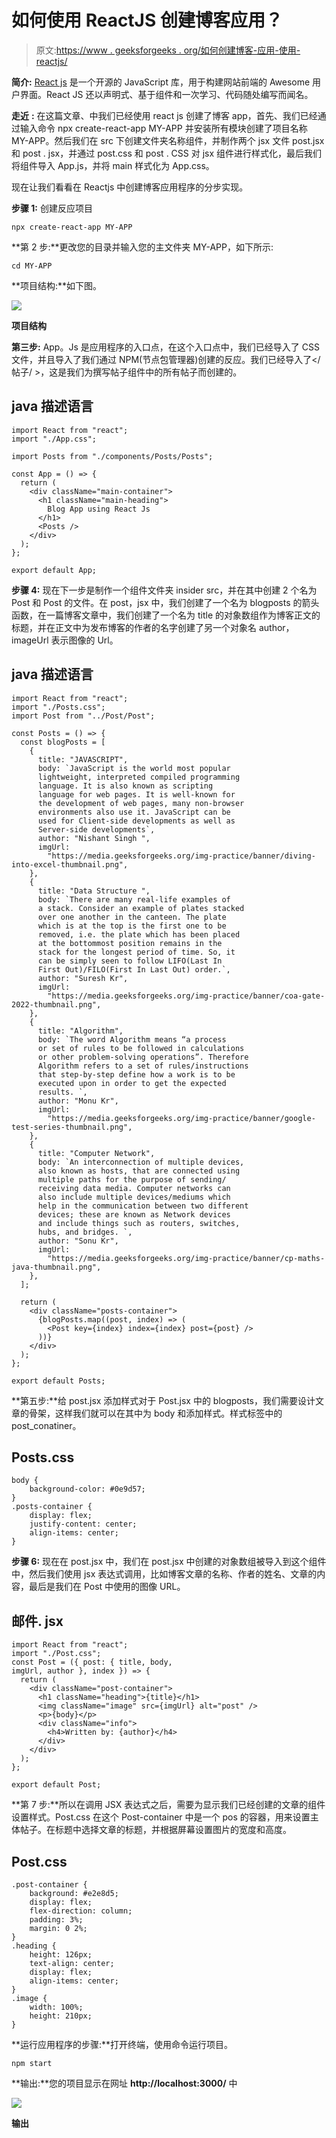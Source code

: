 # 如何使用 ReactJS 创建博客应用？

> 原文:[https://www . geeksforgeeks . org/如何创建博客-应用-使用-reactjs/](https://www.geeksforgeeks.org/how-to-create-a-blog-app-using-reactjs/)

**简介:** [React js](https://www.geeksforgeeks.org/react-js-introduction-working/) 是一个开源的 JavaScript 库，用于构建网站前端的 Awesome 用户界面。React JS 还以声明式、基于组件和一次学习、代码随处编写而闻名。

**走近** **:** 在这篇文章、中我们已经使用 react js 创建了博客 app，首先、我们已经通过输入命令 npx create-react-app MY-APP 并安装所有模块创建了项目名称 MY-APP。然后我们在 src 下创建文件夹名称组件，并制作两个 jsx 文件 post.jsx 和 post . jsx，并通过 post.css 和 post . CSS 对 jsx 组件进行样式化，最后我们将组件导入 App.js，并将 main 样式化为 App.css。

现在让我们看看在 Reactjs 中创建博客应用程序的分步实现。

**步骤 1:** 创建反应项目

```
npx create-react-app MY-APP
```

**第 2 步:**更改您的目录并输入您的主文件夹 MY-APP，如下所示:

```
cd MY-APP
```

**项目结构:**如下图。

![](img/b1bea2f326518294bc9baaa785d61d4d.png)

**项目结构**

**第三步:** App。Js 是应用程序的入口点，在这个入口点中，我们已经导入了 CSS 文件，并且导入了我们通过 NPM(节点包管理器)创建的反应。我们已经导入了</帖子/ >，这是我们为撰写帖子组件中的所有帖子而创建的。

## java 描述语言

```
import React from "react";
import "./App.css";

import Posts from "./components/Posts/Posts";

const App = () => {
  return (
    <div className="main-container">
      <h1 className="main-heading">
        Blog App using React Js 
      </h1>
      <Posts />
    </div>
  );
};

export default App;
```

**步骤 4:** 现在下一步是制作一个组件文件夹 insider src，并在其中创建 2 个名为 Post 和 Post 的文件。在 post，jsx 中，我们创建了一个名为 blogposts 的箭头函数，在一篇博客文章中，我们创建了一个名为 title 的对象数组作为博客正文的标题，并在正文中为发布博客的作者的名字创建了另一个对象名 author，imageUrl 表示图像的 Url。

## java 描述语言

```
import React from "react";
import "./Posts.css";
import Post from "../Post/Post";

const Posts = () => {
  const blogPosts = [
    {
      title: "JAVASCRIPT",
      body: `JavaScript is the world most popular 
      lightweight, interpreted compiled programming 
      language. It is also known as scripting 
      language for web pages. It is well-known for 
      the development of web pages, many non-browser 
      environments also use it. JavaScript can be 
      used for Client-side developments as well as 
      Server-side developments`,
      author: "Nishant Singh ",
      imgUrl:
        "https://media.geeksforgeeks.org/img-practice/banner/diving-into-excel-thumbnail.png",
    },
    {
      title: "Data Structure ",
      body: `There are many real-life examples of 
      a stack. Consider an example of plates stacked 
      over one another in the canteen. The plate 
      which is at the top is the first one to be 
      removed, i.e. the plate which has been placed 
      at the bottommost position remains in the 
      stack for the longest period of time. So, it 
      can be simply seen to follow LIFO(Last In 
      First Out)/FILO(First In Last Out) order.`,
      author: "Suresh Kr",
      imgUrl:
        "https://media.geeksforgeeks.org/img-practice/banner/coa-gate-2022-thumbnail.png",
    },
    {
      title: "Algorithm",
      body: `The word Algorithm means “a process 
      or set of rules to be followed in calculations 
      or other problem-solving operations”. Therefore 
      Algorithm refers to a set of rules/instructions 
      that step-by-step define how a work is to be 
      executed upon in order to get the expected 
      results. `,
      author: "Monu Kr",
      imgUrl:
        "https://media.geeksforgeeks.org/img-practice/banner/google-test-series-thumbnail.png",
    },
    {
      title: "Computer Network",
      body: `An interconnection of multiple devices, 
      also known as hosts, that are connected using 
      multiple paths for the purpose of sending/
      receiving data media. Computer networks can 
      also include multiple devices/mediums which 
      help in the communication between two different 
      devices; these are known as Network devices
      and include things such as routers, switches,
      hubs, and bridges. `, 
      author: "Sonu Kr",
      imgUrl:
        "https://media.geeksforgeeks.org/img-practice/banner/cp-maths-java-thumbnail.png",
    },
  ];

  return (
    <div className="posts-container">
      {blogPosts.map((post, index) => (
        <Post key={index} index={index} post={post} />
      ))}
    </div>
  );
};

export default Posts;
```

**第五步:**给 post.jsx 添加样式对于 Post.jsx 中的 blogposts，我们需要设计文章的骨架，这样我们就可以在其中为 body 和添加样式。样式标签中的 post_conatiner。

## Posts.css

```
body {
    background-color: #0e9d57;
}
.posts-container {
    display: flex;
    justify-content: center;
    align-items: center;
}
```

**步骤 6:** 现在在 post.jsx 中，我们在 post.jsx 中创建的对象数组被导入到这个组件中，然后我们使用 jsx 表达式调用，比如博客文章的名称、作者的姓名、文章的内容，最后是我们在 Post 中使用的图像 URL。

## 邮件. jsx

```
import React from "react";
import "./Post.css";
const Post = ({ post: { title, body,
imgUrl, author }, index }) => {
  return (  
    <div className="post-container">
      <h1 className="heading">{title}</h1>
      <img className="image" src={imgUrl} alt="post" />
      <p>{body}</p>
      <div className="info">      
        <h4>Written by: {author}</h4>
      </div>
    </div>
  );
};

export default Post;
```

**第 7 步:**所以在调用 JSX 表达式之后，需要为显示我们已经创建的文章的组件设置样式。Post.css 在这个 Post-container 中是一个 pos 的容器，用来设置主体帖子。在标题中选择文章的标题，并根据屏幕设置图片的宽度和高度。

## Post.css

```
.post-container {
    background: #e2e8d5;
    display: flex;
    flex-direction: column;
    padding: 3%;
    margin: 0 2%;
}
.heading {
    height: 126px;
    text-align: center;
    display: flex;
    align-items: center;
}
.image {
    width: 100%;
    height: 210px;
}
```

**运行应用程序的步骤:**打开终端，使用命令运行项目。

```
npm start
```

**输出:**您的项目显示在网址 **http://localhost:3000/** 中

![](img/1d0023d959ffa1c16318ca20da6f3515.png)

**输出**